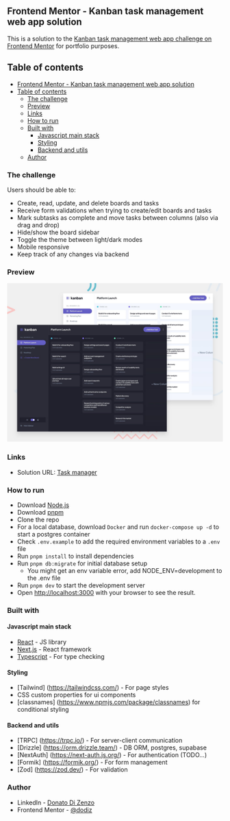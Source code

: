 ## Frontend Mentor - Kanban task management web app solution

This is a solution to the [Kanban task management web app challenge on Frontend Mentor](https://www.frontendmentor.io/challenges/kanban-task-management-web-app-wgQLt-HlbB) for portfolio purposes.

## Table of contents

- [Frontend Mentor - Kanban task management web app solution](#frontend-mentor---kanban-task-management-web-app-solution)
- [Table of contents](#table-of-contents)
  - [The challenge](#the-challenge)
  - [Preview](#preview)
  - [Links](#links)
  - [How to run](#how-to-run)
  - [Built with](#built-with)
    - [Javascript main stack](#javascript-main-stack)
    - [Styling](#styling)
    - [Backend and utils](#backend-and-utils)
  - [Author](#author)

### The challenge

Users should be able to:

- Create, read, update, and delete boards and tasks
- Receive form validations when trying to create/edit boards and tasks
- Mark subtasks as complete and move tasks between columns (also via drag and drop)
- Hide/show the board sidebar
- Toggle the theme between light/dark modes
- Mobile responsive
- Keep track of any changes via backend

### Preview

![](./preview.jpg)

### Links

- Solution URL: [Task manager](https://task-manager-ten-pi.vercel.app/1)

### How to run

- Download [Node.js](https://nodejs.org/en/download/)
- Download [pnpm](https://pnpm.io/installation)
- Clone the repo
- For a local database, download `Docker` and run `docker-compose up -d` to start a postgres container
- Check `.env.example` to add the required environment variables to a `.env` file
- Run `pnpm install` to install dependencies
- Run `pnpm db:migrate` for initial database setup
  - You might get an env variable error, add NODE_ENV=development to the .env file
- Run `pnpm dev` to start the development server
- Open [http://localhost:3000](http://localhost:3000) with your browser to see the result.

### Built with

#### Javascript main stack

- [React](https://reactjs.org/) - JS library
- [Next.js](https://nextjs.org/) - React framework
- [Typescript](https://www.typescriptlang.org/) - For type checking

#### Styling

- [Tailwind] (https://tailwindcss.com/) - For page styles
- CSS custom properties for ui components
- [classnames] (https://www.npmjs.com/package/classnames) for conditional styling

#### Backend and utils

- [TRPC] (https://trpc.io/) - For server-client communication
- [Drizzle] (https://orm.drizzle.team/) - DB ORM, postgres, supabase
- [NextAuth] (https://next-auth.js.org/) - For authentication (TODO...)
- [Formik] (https://formik.org/) - For form management
- [Zod] (https://zod.dev/) - For validation

### Author

- LinkedIn - [Donato Di Zenzo](https://www.linkedin.com/in/donato-di-zenzo/)
- Frontend Mentor - [@dodiz](https://www.frontendmentor.io/profile/dodiz)
